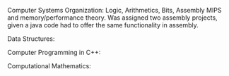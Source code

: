 Computer Systems Organization: Logic, Arithmetics, Bits, Assembly MIPS and memory/performance theory. Was assigned two assembly projects, given a java code had to offer the same functionality in assembly.

Data Structures:

Computer Programming in C++:

Computational Mathematics:


